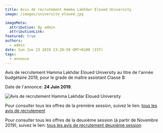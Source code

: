 ```yaml
---
title: Avis de recrutement Hamma Lakhdar Eloued University
image: /images/universite_eloued.jpg

imageMeta:
  attribution: By admin
  attributionLink:
featured: true
authors:
  - admin
date: Sun Jun 23 2019 23:20:59 GMT+0100 (IST)
tags:
  - annonce
---
```


Avis de recrutement Hamma Lakhdar Eloued University au titre de l'année budgétaire 2019, pour le grade de maître assistant Classe B:

Date de l'annonce: **24 Juin 2019**.

![Avis de recrutement Hamma Lakhdar Eloued University](/images/avis_de_recrutement_universite_eloued.jpg)

Pour consulter tous les offres de la première session, suivez le lien: [tous les avis de recrutement](/tous_les_avis_de_recrutement_annee_budgetaire_2019/)

Pour consulter tous les offres de la deuxième session (à partir de Novembre 2019), suivez le lien: [tous les avis de recrutement deuxième session](/tous-les-avis-de-recrutement-mitre-assistant-classe-b-au-titre-de-l-annee-2019-deuxieme-session/)
